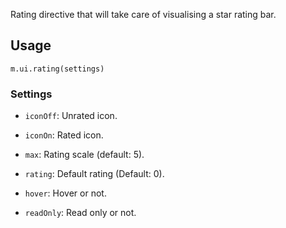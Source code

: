Rating directive that will take care of visualising a star rating bar.

## Usage

`m.ui.rating(settings)`

### Settings

* `iconOff`: Unrated icon.

* `iconOn`: Rated icon.

* `max`: Rating scale (default: 5).

* `rating`: Default rating (Default: 0).

* `hover`: Hover or not.

* `readOnly`: Read only or not.
